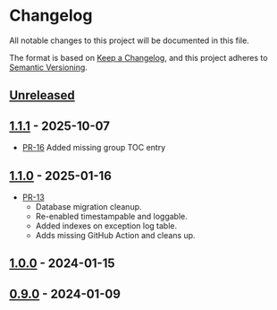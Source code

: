 # Changelog

All notable changes to this project will be documented in this file.

The format is based on [Keep a Changelog](https://keepachangelog.com/en/1.1.0/),
and this project adheres to [Semantic Versioning](https://semver.org/spec/v2.0.0.html).

## [Unreleased]

## [1.1.1] - 2025-10-07

* [PR-16](https://github.com/itk-dev/hoeringsportal-getorganized/pull/16)
  Added missing group TOC entry

## [1.1.0] - 2025-01-16

* [PR-13](https://github.com/itk-dev/hoeringsportal-getorganized/pull/13)
  * Database migration cleanup.
  * Re-enabled timestampable and loggable.
  * Added indexes on exception log table.
  * Adds missing GitHub Action and cleans up.

## [1.0.0] - 2024-01-15

## [0.9.0] - 2024-01-09

[Unreleased]: https://github.com/itk-dev/hoeringsportal-getorganized/compare/1.1.1...HEAD
[1.1.1]: https://github.com/itk-dev/hoeringsportal-getorganized/compare/1.1.0...1.1.1
[1.1.0]: https://github.com/itk-dev/hoeringsportal-getorganized/compare/1.0.0...1.1.0
[1.0.0]: https://github.com/itk-dev/hoeringsportal-getorganized/compare/0.9.0...1.0.0
[0.9.0]: https://github.com/itk-dev/hoeringsportal-getorganized/releases/tag/0.9.0
